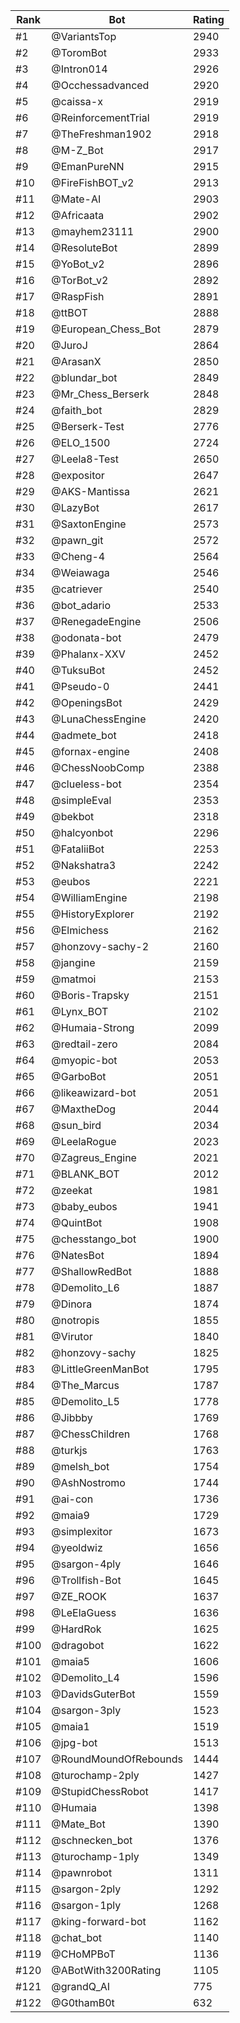 Rank|Bot|Rating
---|---|---
#1|@VariantsTop|2940
#2|@ToromBot|2933
#3|@Intron014|2926
#4|@Occhessadvanced|2920
#5|@caissa-x|2919
#6|@ReinforcementTrial|2919
#7|@TheFreshman1902|2918
#8|@M-Z_Bot|2917
#9|@EmanPureNN|2915
#10|@FireFishBOT_v2|2913
#11|@Mate-AI|2903
#12|@Africaata|2902
#13|@mayhem23111|2900
#14|@ResoluteBot|2899
#15|@YoBot_v2|2896
#16|@TorBot_v2|2892
#17|@RaspFish|2891
#18|@ttBOT|2888
#19|@European_Chess_Bot|2879
#20|@JuroJ|2864
#21|@ArasanX|2850
#22|@blundar_bot|2849
#23|@Mr_Chess_Berserk|2848
#24|@faith_bot|2829
#25|@Berserk-Test|2776
#26|@ELO_1500|2724
#27|@Leela8-Test|2650
#28|@expositor|2647
#29|@AKS-Mantissa|2621
#30|@LazyBot|2617
#31|@SaxtonEngine|2573
#32|@pawn_git|2572
#33|@Cheng-4|2564
#34|@Weiawaga|2546
#35|@catriever|2540
#36|@bot_adario|2533
#37|@RenegadeEngine|2506
#38|@odonata-bot|2479
#39|@Phalanx-XXV|2452
#40|@TuksuBot|2452
#41|@Pseudo-0|2441
#42|@OpeningsBot|2429
#43|@LunaChessEngine|2420
#44|@admete_bot|2418
#45|@fornax-engine|2408
#46|@ChessNoobComp|2388
#47|@clueless-bot|2354
#48|@simpleEval|2353
#49|@bekbot|2318
#50|@halcyonbot|2296
#51|@FataliiBot|2253
#52|@Nakshatra3|2242
#53|@eubos|2221
#54|@WilliamEngine|2198
#55|@HistoryExplorer|2192
#56|@Elmichess|2162
#57|@honzovy-sachy-2|2160
#58|@jangine|2159
#59|@matmoi|2153
#60|@Boris-Trapsky|2151
#61|@Lynx_BOT|2102
#62|@Humaia-Strong|2099
#63|@redtail-zero|2084
#64|@myopic-bot|2053
#65|@GarboBot|2051
#66|@likeawizard-bot|2051
#67|@MaxtheDog|2044
#68|@sun_bird|2034
#69|@LeelaRogue|2023
#70|@Zagreus_Engine|2021
#71|@BLANK_BOT|2012
#72|@zeekat|1981
#73|@baby_eubos|1941
#74|@QuintBot|1908
#75|@chesstango_bot|1900
#76|@NatesBot|1894
#77|@ShallowRedBot|1888
#78|@Demolito_L6|1887
#79|@Dinora|1874
#80|@notropis|1855
#81|@Virutor|1840
#82|@honzovy-sachy|1825
#83|@LittleGreenManBot|1795
#84|@The_Marcus|1787
#85|@Demolito_L5|1778
#86|@Jibbby|1769
#87|@ChessChildren|1768
#88|@turkjs|1763
#89|@melsh_bot|1754
#90|@AshNostromo|1744
#91|@ai-con|1736
#92|@maia9|1729
#93|@simplexitor|1673
#94|@yeoldwiz|1656
#95|@sargon-4ply|1646
#96|@Trollfish-Bot|1645
#97|@ZE_ROOK|1637
#98|@LeElaGuess|1636
#99|@HardRok|1625
#100|@dragobot|1622
#101|@maia5|1606
#102|@Demolito_L4|1596
#103|@DavidsGuterBot|1559
#104|@sargon-3ply|1523
#105|@maia1|1519
#106|@jpg-bot|1513
#107|@RoundMoundOfRebounds|1444
#108|@turochamp-2ply|1427
#109|@StupidChessRobot|1417
#110|@Humaia|1398
#111|@Mate_Bot|1390
#112|@schnecken_bot|1376
#113|@turochamp-1ply|1349
#114|@pawnrobot|1311
#115|@sargon-2ply|1292
#116|@sargon-1ply|1268
#117|@king-forward-bot|1162
#118|@chat_bot|1140
#119|@CHoMPBoT|1136
#120|@ABotWith3200Rating|1105
#121|@grandQ_AI|775
#122|@G0thamB0t|632
